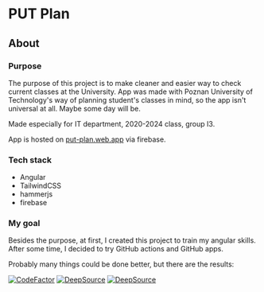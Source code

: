 # PUT Plan

## About

### Purpose

The purpose of this project is to make cleaner and easier way to check current classes at the University. App was made with Poznan University of Technology's way of planning student's classes in mind, so the app isn't universal at all. Maybe some day will be.

Made especially for IT department, 2020-2024 class, group I3.

App is hosted on [put-plan.web.app](https://put-plan.web.app) via firebase.

### Tech stack

- Angular 
- TailwindCSS
- hammerjs
- firebase

### My goal

Besides the purpose, at first, I created this project to train my angular skills. After some time, I decided to try GitHub actions and GitHub apps.

Probably many things could be done better, but there are the results:

[![CodeFactor](https://www.codefactor.io/repository/github/adriankokot/put-plan/badge)](https://www.codefactor.io/repository/github/adriankokot/put-plan)
[![DeepSource](https://deepsource.io/gh/AdrianKokot/put-plan.svg/?label=active+issues&token=AQq73pPzNGGm4_MkmnBv1_5Q)](https://deepsource.io/gh/AdrianKokot/put-plan/?ref=repository-badge)
[![DeepSource](https://deepsource.io/gh/AdrianKokot/put-plan.svg/?label=resolved+issues&token=AQq73pPzNGGm4_MkmnBv1_5Q)](https://deepsource.io/gh/AdrianKokot/put-plan/?ref=repository-badge)
